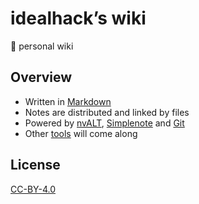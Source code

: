 # idealhack’s wiki

📓 personal wiki

## Overview

- Written in [Markdown](https://daringfireball.net/projects/markdown/)
- Notes are distributed and linked by files
- Powered by [nvALT](http://brettterpstra.com/projects/nvalt/), [Simplenote](https://simplenote.com/) and [Git](https://git-scm.com/)
- Other [tools](https://github.com/idealhack/wiki-tools) will come along

## License

[CC-BY-4.0](https://creativecommons.org/licenses/by/4.0/)
